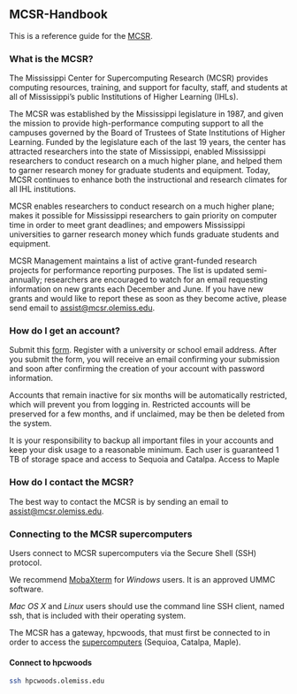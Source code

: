 ## MCSR-Handbook
This is a reference guide for the [MCSR](http://mcsr.olemiss.edu/).

### What is the MCSR?

The Mississippi Center for Supercomputing Research (MCSR) provides computing resources, training, and support for faculty, staff, and students at all of Mississippi’s public Institutions of Higher Learning (IHLs).

The MCSR was established by the Mississippi legislature in 1987, and given the mission to provide high-performance computing support to all the campuses governed by the Board of Trustees of State Institutions of Higher Learning. Funded by the legislature each of the last 19 years, the center has attracted researchers into the state of Mississippi, enabled Mississippi researchers to conduct research on a much higher plane, and helped them to garner research money for graduate students and equipment. Today, MCSR continues to enhance both the instructional and research climates for all IHL institutions.

MCSR enables researchers to conduct research on a much higher plane; makes it possible for Mississippi researchers to gain priority on computer time in order to meet grant deadlines; and empowers Mississippi universities to garner research money which funds graduate students and equipment. 

MCSR Management maintains a list of active grant-funded research projects for performance reporting purposes. The list is updated semi-annually; researchers are encouraged to watch for an email requesting information on new grants each December and June. If you have new grants and would like to report these as soon as they become active, please send email to assist@mcsr.olemiss.edu. 

### How do I get an account?

Submit this [form](http://cypress.mcsr.olemiss.edu/info.php). Register with a university or school email address. After you submit the form, you will receive an email confirming your submission and soon after confirming the creation of your account with password information.

Accounts that remain inactive for six months will be automatically restricted, which will prevent you from logging in. Restricted accounts will be preserved for a few months, and if unclaimed, may be then be deleted from the system. 

It is your responsibility to backup all important files in your accounts and keep your disk usage to a reasonable minimum. Each user is guaranteed 1 TB of storage space and access to Sequoia and Catalpa. Access to Maple

### How do I contact the MCSR?
The best way to contact the MCSR is by sending an email to assist@mcsr.olemiss.edu.


### Connecting to the MCSR supercomputers
Users connect to MCSR supercomputers via the Secure Shell (SSH) protocol.

We recommend [MobaXterm](https://mobaxterm.mobatek.net/download.html) for *Windows* users. It is an approved UMMC software.

*Mac OS X* and *Linux* users should use the command line SSH client, named ssh, that is included with their operating system.

The MCSR has a gateway, hpcwoods, that must first be connected to in order to access the [supercomputers](http://mcsr.olemiss.edu/supercomputers/) (Sequioa, Catalpa, Maple). 

#### Connect to hpcwoods
```bash
ssh hpcwoods.olemiss.edu
```
